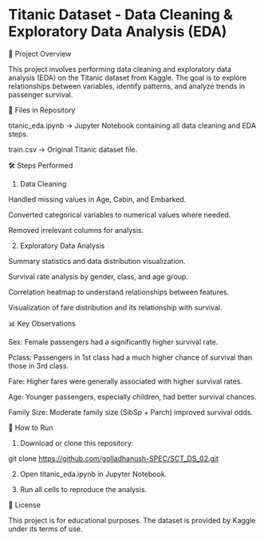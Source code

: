 
# Titanic Dataset - Data Cleaning & Exploratory Data Analysis (EDA)


📌 Project Overview

This project involves performing data cleaning and exploratory data analysis (EDA) on the Titanic dataset from Kaggle.
The goal is to explore relationships between variables, identify patterns, and analyze trends in passenger survival.

📂 Files in Repository

titanic_eda.ipynb → Jupyter Notebook containing all data cleaning and EDA steps.

train.csv → Original Titanic dataset file.

🛠️ Steps Performed

1. Data Cleaning

Handled missing values in Age, Cabin, and Embarked.

Converted categorical variables to numerical values where needed.

Removed irrelevant columns for analysis.

2. Exploratory Data Analysis

Summary statistics and data distribution visualization.

Survival rate analysis by gender, class, and age group.

Correlation heatmap to understand relationships between features.

Visualization of fare distribution and its relationship with survival.

📊 Key Observations

Sex: Female passengers had a significantly higher survival rate.

Pclass: Passengers in 1st class had a much higher chance of survival than those in 3rd class.

Fare: Higher fares were generally associated with higher survival rates.

Age: Younger passengers, especially children, had better survival chances.

Family Size: Moderate family size (SibSp + Parch) improved survival odds.

🚀 How to Run

1. Download or clone this repository:

git clone https://github.com/golladhanush-SPEC/SCT_DS_02.git


2. Open titanic_eda.ipynb in Jupyter Notebook.


3. Run all cells to reproduce the analysis.

📜 License

This project is for educational purposes. The dataset is provided by Kaggle under its terms of use.
